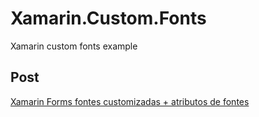 # Xamarin.Custom.Fonts
 Xamarin custom fonts example


## Post

[Xamarin Forms fontes customizadas + atributos de fontes](https://medium.com/@felipedasilvabaltazar/xamarin-forms-fontes-customizadas-attributos-de-fontes-110f930b251b?sk=174871c5f6dee1c6c749e8509c291cb5)
